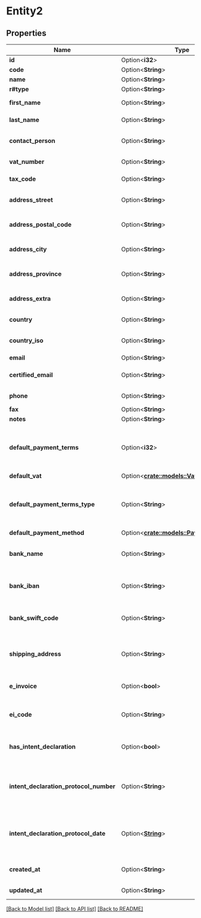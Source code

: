 # Entity2

## Properties

Name | Type | Description | Notes
------------ | ------------- | ------------- | -------------
**id** | Option<**i32**> | Entity id | [optional]
**code** | Option<**String**> | Entity code | [optional]
**name** | Option<**String**> | Entity name | [optional]
**r#type** | Option<**String**> | Entity type | [optional]
**first_name** | Option<**String**> | Entity first name | [optional]
**last_name** | Option<**String**> | Entity last name | [optional]
**contact_person** | Option<**String**> | Entity contact person | [optional]
**vat_number** | Option<**String**> | Entity vat number | [optional]
**tax_code** | Option<**String**> | Entity tax code | [optional]
**address_street** | Option<**String**> | Entitity address street | [optional]
**address_postal_code** | Option<**String**> | Entity address postal code | [optional]
**address_city** | Option<**String**> | Entity address city | [optional]
**address_province** | Option<**String**> | Entity address province | [optional]
**address_extra** | Option<**String**> | Entity address extra info | [optional]
**country** | Option<**String**> | Entity country | [optional]
**country_iso** | Option<**String**> | Entity country iso code | [optional]
**email** | Option<**String**> | Entity email | [optional]
**certified_email** | Option<**String**> | Entity certified email | [optional]
**phone** | Option<**String**> | Entity phone | [optional]
**fax** | Option<**String**> | Entity fax | [optional]
**notes** | Option<**String**> | Entity extra | [optional]
**default_payment_terms** | Option<**i32**> | [Only for client] Client default payment terms | [optional]
**default_vat** | Option<[**crate::models::VatType4**](VatType_4.md)> |  | [optional]
**default_payment_terms_type** | Option<**String**> | [Only for client] Client default payment terms type | [optional][default to Standard]
**default_payment_method** | Option<[**crate::models::PaymentMethod5**](PaymentMethod_5.md)> |  | [optional]
**bank_name** | Option<**String**> | [Only for client] Client bank name | [optional]
**bank_iban** | Option<**String**> | [Only for client] Client bank iban | [optional]
**bank_swift_code** | Option<**String**> | [Only for client] Client bank swift code | [optional]
**shipping_address** | Option<**String**> | [Only for client] Client Shipping address | [optional]
**e_invoice** | Option<**bool**> | [Only for client] Use e-invoices. | [optional]
**ei_code** | Option<**String**> | [Only for client] E-invoices code. | [optional]
**has_intent_declaration** | Option<**bool**> | [Only for client] Has intent declaration. | [optional]
**intent_declaration_protocol_number** | Option<**String**> | [Only for client] Client intent declaration protocol number | [optional]
**intent_declaration_protocol_date** | Option<[**String**](string.md)> | [Only for client] Client intent declaration protocol date | [optional]
**created_at** | Option<**String**> | Entity creation date | [optional]
**updated_at** | Option<**String**> | Entity last update date | [optional]

[[Back to Model list]](../README.md#documentation-for-models) [[Back to API list]](../README.md#documentation-for-api-endpoints) [[Back to README]](../README.md)


